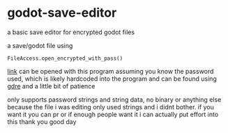 # godot-save-editor
a basic save editor for encrypted godot files

a save/godot file using
```gdscript
FileAccess.open_encrypted_with_pass()
```
[link](https://docs.godotengine.org/en/stable/classes/class_fileaccess.html#class-fileaccess-method-open-encrypted)
can be opened with this program assuming you know the password used, which is likely hardcoded into the program and can be found using [gdre](https://github.com/bruvzg/gdsdecomp) and a little bit of patience

only supports password strings and string data, no binary or anything else because the file i was editing only used strings and i didnt bother.
if you want it you can pr or if enough people want it i can actually put effort into this
thank you good day
